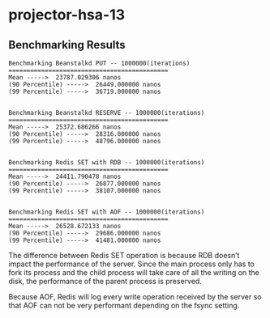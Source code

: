 # projector-hsa-13

## Benchmarking Results

```
Benchmarking Beanstalkd PUT -- 1000000(iterations)
============================================
Mean ----->  23787.029306 nanos
(90 Percentile) ----->  26449.000000 nanos
(99 Percentile) ----->  36719.000000 nanos


Benchmarking Beanstalkd RESERVE -- 1000000(iterations)
============================================
Mean ----->  25372.686266 nanos
(90 Percentile) ----->  28316.000000 nanos
(99 Percentile) ----->  48796.000000 nanos


Benchmarking Redis SET with RDB -- 1000000(iterations)
============================================
Mean ----->  24411.790478 nanos
(90 Percentile) ----->  26877.000000 nanos
(99 Percentile) ----->  38107.000000 nanos


Benchmarking Redis SET with AOF -- 1000000(iterations)
============================================
Mean ----->  26528.672133 nanos
(90 Percentile) ----->  29686.000000 nanos
(99 Percentile) ----->  41481.000000 nanos
```

The difference between Redis SET operation is because RDB doesn’t impact the performance of the server.
Since the main process only has to fork its process and the child process will take care of all the writing on the disk,
the performance of the parent process is preserved.

Because AOF, Redis will log every write operation received by the
server so that AOF can not be very performant depending on the fsync setting.

